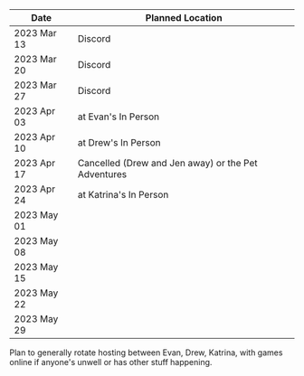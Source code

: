 | Date       | Planned Location |
| -          | - |
|2023 Mar 13 | Discord |
|2023 Mar 20 | Discord |
|2023 Mar 27 | Discord |
|2023 Apr 03 | at Evan's In Person|
|2023 Apr 10 | at Drew's In Person|
|2023 Apr 17 | Cancelled (Drew and Jen away) or the Pet Adventures|
|2023 Apr 24 | at Katrina's In Person|
|2023 May 01 | |
|2023 May 08 | |
|2023 May 15 | |
|2023 May 22 | |
|2023 May 29 | |

Plan to generally rotate hosting between Evan, Drew, Katrina, with games online if anyone's unwell or has other stuff happening.